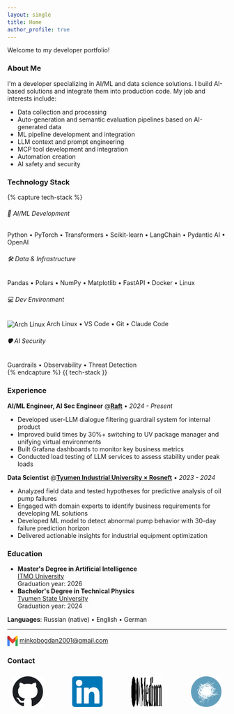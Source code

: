 ```yaml
---
layout: single
title: Home
author_profile: true
---
```

Welcome to my developer portfolio!

### About Me
I'm a developer specializing in AI/ML and data science solutions. I build AI-based solutions and integrate them into production code.
My job and interests include:
- Data collection and processing
- Auto-generation and semantic evaluation pipelines based on AI-generated data
- ML pipeline development and integration
- LLM context and prompt engineering
- MCP tool development and integration
- Automation creation
- AI safety and security

### Technology Stack
{% capture tech-stack %}
<div class="tech-grid">
  <div class="tech-card">
    <h6>🤖 AI/ML Development</h6>
    Python • PyTorch • Transformers • Scikit-learn • LangChain • Pydantic AI • OpenAI
  </div>
  <div class="tech-card">
    <h6>🛠️ Data & Infrastructure</h6>
    Pandas • Polars • NumPy • Matplotlib • FastAPI • Docker • Linux
  </div>
  <div class="tech-card">
    <h6>💻 Dev Environment</h6>
    <img src="https://cdn.jsdelivr.net/gh/devicons/devicon/icons/archlinux/archlinux-original.svg" alt="Arch Linux" width="12" height="12" style="vertical-align: middle;"> Arch Linux • VS Code • Git • Claude Code
  </div>
  <div class="tech-card">
    <h6>🛡️ AI Security</h6>
    Guardrails • Observability • Threat Detection
  </div>
</div>
{% endcapture %}
{{ tech-stack }}


### Experience
**AI/ML Engineer, AI Sec Engineer** @**[Raft](https://raftds.ru/)** • *2024 - Present*

- Developed user-LLM dialogue filtering guardrail system for internal product
- Improved build times by 30%+ switching to UV package manager and unifying virtual environments  
- Built Grafana dashboards to monitor key business metrics
- Conducted load testing of LLM services to assess stability under peak loads

**Data Scientist** @**[Tyumen Industrial University × Rosneft](https://www.tyuiu.ru/)** • *2023 - 2024*

- Analyzed field data and tested hypotheses for predictive analysis of oil pump failures
- Engaged with domain experts to identify business requirements for developing ML solutions  
- Developed ML model to detect abnormal pump behavior with 30-day failure prediction horizon
- Delivered actionable insights for industrial equipment optimization

### Education
- **Master's Degree in Artificial Intelligence**  
  [ITMO University](https://ai.itmo.ru/)<br>
  Graduation year: 2026
- **Bachelor's Degree in Technical Physics**  
  [Tyumen State University](https://www.utmn.ru/)<br>
  Graduation year: 2024

**Languages**: Russian (native) • English • German

---
<img src="/assets/Gmail.svg" alt="Gmail" width="24" height="24" style="vertical-align: middle;"> [minkobogdan2001@gmail.com](mailto:minkobogdan2001@gmail.com)

### Contact
<div style="display: flex; justify-content: space-between; align-items: center; max-width: 500px; margin: 0 auto;">
  <a href="https://github.com/bogdan01m" target="_blank" title="GitHub" style="transition: all 0.3s; border-radius: 50%; padding: 10px;" onmouseover="this.style.backgroundColor='rgba(255,255,255,0.1)'; this.style.transform='scale(1.1)'" onmouseout="this.style.backgroundColor='transparent'; this.style.transform='scale(1)'">
    <img src="/assets/github.svg" alt="GitHub" width="70" height="70">
  </a>
  <a href="https://www.linkedin.com/in/bogdan-minko-05a867322/" target="_blank" title="LinkedIn" style="transition: all 0.3s; border-radius: 50%; padding: 10px;" onmouseover="this.style.backgroundColor='rgba(255,255,255,0.1)'; this.style.transform='scale(1.1)'" onmouseout="this.style.backgroundColor='transparent'; this.style.transform='scale(1)'">
    <img src="/assets/linkedin.svg" alt="LinkedIn" width="70" height="70">
  </a>
  <a href="https://medium.com/@minkobogdan2001" target="_blank" title="Medium" style="transition: all 0.3s; border-radius: 50%; padding: 10px;" onmouseover="this.style.backgroundColor='rgba(255,255,255,0.1)'; this.style.transform='scale(1.1)'" onmouseout="this.style.backgroundColor='transparent'; this.style.transform='scale(1)'">
    <img src="/assets/Medium.svg" alt="Medium" width="70" height="70">
  </a>
  <a href="https://habr.com/ru/users/Bogdan_m01" target="_blank" title="Habr" style="transition: all 0.3s; border-radius: 50%; padding: 10px;" onmouseover="this.style.backgroundColor='rgba(255,255,255,0.1)'; this.style.transform='scale(1.1)'" onmouseout="this.style.backgroundColor='transparent'; this.style.transform='scale(1)'">
    <img src="/assets/habr.svg" alt="Habr" width="70" height="70">
  </a>
</div>